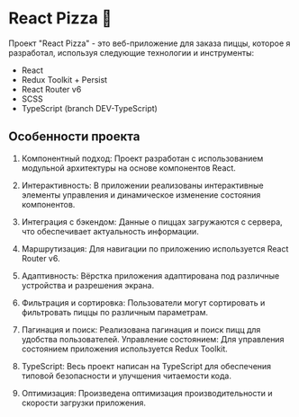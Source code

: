 
# React Pizza 🍕

Проект "React Pizza" - это веб-приложение для заказа пиццы, которое я разработал, используя следующие технологии и инструменты:

- React
- Redux Toolkit + Persist
- React Router v6 
- SCSS 
- TypeScript (branch DEV-TypeScript)

## Особенности проекта

1. Компонентный подход: Проект разработан с использованием модульной архитектуры на основе компонентов React.

2. Интерактивность: В приложении реализованы интерактивные элементы управления и динамическое изменение состояния компонентов.

3. Интеграция с бэкендом: Данные о пиццах загружаются с сервера, что обеспечивает актуальность информации.

4. Маршрутизация: Для навигации по приложению используется React Router v6.

5. Адаптивность: Вёрстка приложения адаптирована под различные устройства и разрешения экрана.

6. Фильтрация и сортировка: Пользователи могут сортировать и фильтровать пиццы по различным параметрам.

7. Пагинация и поиск: Реализована пагинация и поиск пицц для удобства пользователей.
Управление состоянием: Для управления состоянием приложения используется Redux Toolkit.

8. TypeScript: Весь проект написан на TypeScript для обеспечения типовой безопасности и улучшения читаемости кода.

9. Оптимизация: Произведена оптимизация производительности и скорости загрузки приложения.

